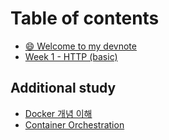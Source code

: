 # Table of contents

* [😄 Welcome to my devnote](README.md)
* [Week 1 - HTTP (basic)](week-1-http-basic.md)

## Additional study

* [Docker 개념 이해](additional-study/docker.md)
* [Container Orchestration](additional-study/container-orchestration.md)
